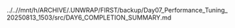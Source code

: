 ../..//mnt/h/ARCHIVE/.UNWRAP/FIRST/backup/Day07_Performance_Tuning_20250813_1503/src/DAY6_COMPLETION_SUMMARY.md